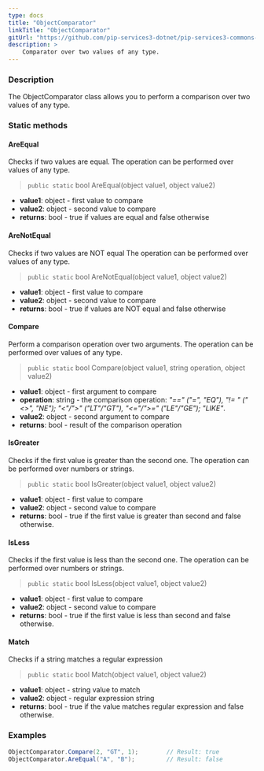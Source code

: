 ```yaml
---
type: docs
title: "ObjectComparator"
linkTitle: "ObjectComparator"
gitUrl: "https://github.com/pip-services3-dotnet/pip-services3-commons-dotnet"
description: >
    Comparator over two values of any type.
---
```


### Description

The ObjectComparator class allows you to perform a comparison over two values of any type.

### Static methods

#### AreEqual
Checks if two values are equal.
The operation can be performed over values of any type.

> `public static` bool AreEqual(object value1, object value2)

- **value1**: object - first value to compare
- **value2**: object - second value to compare
- **returns**: bool - true if values are equal and false otherwise

#### AreNotEqual
Checks if two values are NOT equal
The operation can be performed over values of any type.

> `public static` bool AreNotEqual(object value1, object value2)

- **value1**: object - first value to compare 
- **value2**: object - second value to compare
- **returns**: bool - true if values are NOT equal and false otherwise

#### Compare
Perform a comparison operation over two arguments.
The operation can be performed over values of any type.

> `public static` bool Compare(object value1, string operation, object value2)

- **value1**: object - first argument to compare
- **operation**: string - the comparison operation: *"==" ("=", "EQ"), "!= " ("<>", "NE"); "<"/">" ("LT"/"GT"), "<="/">=" ("LE"/"GE"); "LIKE"*.
- **value2**: object - second argument to compare
- **returns**: bool - result of the comparison operation

#### IsGreater
Checks if the first value is greater than the second one.
The operation can be performed over numbers or strings.

> `public static` bool IsGreater(object value1, object value2)

- **value1**: object - first value to compare
- **value2**: object - second value to compare
- **returns**: bool - true if the first value is greater than second and false otherwise.

#### IsLess
Checks if the first value is less than the second one.
The operation can be performed over numbers or strings.

> `public static` bool IsLess(object value1, object value2)

- **value1**: object - first value to compare
- **value2**: object - second value to compare
- **returns**: bool - true if the first value is less than second and false otherwise.

#### Match
Checks if a string matches a regular expression

> `public static` bool Match(object value1, object value2)

- **value1**: object - string value to match
- **value2**: object - regular expression string
- **returns**: bool - true if the value matches regular expression and false otherwise.

### Examples

```cs
ObjectComparator.Compare(2, "GT", 1);        // Result: true
ObjectComparator.AreEqual("A", "B");         // Result: false

```
